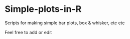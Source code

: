 # Simple-plots-in-R
Scripts for making simple bar plots, box &amp; whisker, etc etc 

Feel free to add or edit
